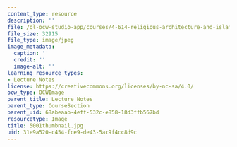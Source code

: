 ```yaml
---
content_type: resource
description: ''
file: /ol-ocw-studio-app/courses/4-614-religious-architecture-and-islamic-cultures-fall-2002/31e9a520c454fce9de435ac9f4cc8d9c_5001thumbnail.jpg
file_size: 32915
file_type: image/jpeg
image_metadata:
  caption: ''
  credit: ''
  image-alt: ''
learning_resource_types:
- Lecture Notes
license: https://creativecommons.org/licenses/by-nc-sa/4.0/
ocw_type: OCWImage
parent_title: Lecture Notes
parent_type: CourseSection
parent_uid: 68abeaab-4eff-532c-e858-18d3ffb567bd
resourcetype: Image
title: 5001thumbnail.jpg
uid: 31e9a520-c454-fce9-de43-5ac9f4cc8d9c
---
```

